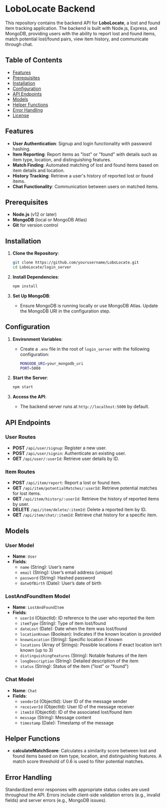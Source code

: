 # LoboLocate Backend

This repository contains the backend API for **LoboLocate**, a lost and found item tracking application. The backend is built with Node.js, Express, and MongoDB, providing users with the ability to report lost and found items, match potential lost/found pairs, view item history, and communicate through chat.

## Table of Contents

- [Features](#features)
- [Prerequisites](#prerequisites)
- [Installation](#installation)
- [Configuration](#configuration)
- [API Endpoints](#api-endpoints)
- [Models](#models)
- [Helper Functions](#helper-functions)
- [Error Handling](#error-handling)
- [License](#license)

## Features

- **User Authentication**: Signup and login functionality with password hashing.
- **Item Reporting**: Report items as "lost" or "found" with details such as item type, location, and distinguishing features.
- **Match Finding**: Automated matching of lost and found items based on item details and location.
- **History Tracking**: Retrieve a user's history of reported lost or found items.
- **Chat Functionality**: Communication between users on matched items.
  
## Prerequisites

- **Node.js** (v12 or later)
- **MongoDB** (local or MongoDB Atlas)
- **Git** for version control

## Installation

1. **Clone the Repository**:
    ```bash
    git clone https://github.com/yourusername/LoboLocate.git
    cd LoboLocate/login_server
    ```

2. **Install Dependencies**:
    ```bash
    npm install
    ```

3. **Set Up MongoDB**:
    - Ensure MongoDB is running locally or use MongoDB Atlas. Update the MongoDB URI in the configuration step.

## Configuration

1. **Environment Variables**:
    - Create a `.env` file in the root of `login_server` with the following configuration:
      ```bash
      MONGODB_URI=your_mongodb_uri
      PORT=5000
      ```

2. **Start the Server**:
    ```bash
    npm start
    ```

3. **Access the API**:
    - The backend server runs at `http://localhost:5000` by default.

## API Endpoints

### User Routes

- **POST** `/api/user/signup`: Register a new user.
- **POST** `/api/user/signin`: Authenticate an existing user.
- **GET** `/api/user/:userId`: Retrieve user details by ID.

### Item Routes

- **POST** `/api/item/report`: Report a lost or found item.
- **GET** `/api/item/potentialMatches/:userId`: Retrieve potential matches for lost items.
- **GET** `/api/item/history/:userId`: Retrieve the history of reported items by user.
- **DELETE** `/api/item/delete/:itemId`: Delete a reported item by ID.
- **GET** `/api/item/chat/:itemId`: Retrieve chat history for a specific item.

## Models

### User Model

- **Name**: `User`
- **Fields**:
  - `name` (String): User’s name
  - `email` (String): User’s email address (unique)
  - `password` (String): Hashed password
  - `dateOfBirth` (Date): User’s date of birth

### LostAndFoundItem Model

- **Name**: `LostAndFoundItem`
- **Fields**:
  - `userId` (ObjectId): ID reference to the user who reported the item
  - `itemType` (String): Type of item lost/found
  - `dateLost` (Date): Date when the item was lost/found
  - `locationKnown` (Boolean): Indicates if the known location is provided
  - `knownLocation` (String): Specific location if known
  - `locations` (Array of Strings): Possible locations if exact location isn’t known (up to 3)
  - `distinguishingFeatures` (String): Notable features of the item
  - `longDescription` (String): Detailed description of the item
  - `status` (String): Status of the item ("lost" or "found")

### Chat Model

- **Name**: `Chat`
- **Fields**:
  - `senderId` (ObjectId): User ID of the message sender
  - `receiverId` (ObjectId): User ID of the message receiver
  - `itemId` (ObjectId): ID of the associated lost/found item
  - `message` (String): Message content
  - `timestamp` (Date): Timestamp of the message

## Helper Functions

- **calculateMatchScore**: Calculates a similarity score between lost and found items based on item type, location, and distinguishing features. A match score threshold of 0.6 is used to filter potential matches.

## Error Handling

Standardized error responses with appropriate status codes are used throughout the API. Errors include client-side validation errors (e.g., invalid fields) and server errors (e.g., MongoDB issues).
